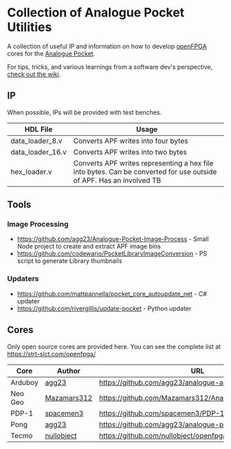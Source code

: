 # Collection of Analogue Pocket Utilities

A collection of useful IP and information on how to develop [openFPGA](https://www.analogue.co/developer/docs/overview) cores for the [Analogue Pocket](https://www.analogue.co/pocket).

For tips, tricks, and various learnings from a software dev's perspective, [check out the wiki](../../wiki).

## IP

When possible, IPs will be provided with test benches.

| HDL File         | Usage                                                                                                               |
|------------------|---------------------------------------------------------------------------------------------------------------------|
| data_loader_8.v  | Converts APF writes into four bytes                                                                                 |
| data_loader_16.v | Converts APF writes into two bytes                                                                                  |
| hex_loader.v     | Converts APF writes representing a hex file into bytes. Can be converted for use outside of APF. Has an involved TB |

## Tools

### Image Processing

* https://github.com/agg23/Analogue-Pocket-Image-Process - Small Node project to create and extract APF image bins
* https://github.com/codewario/PocketLibraryImageConversion - PS script to generate Library thumbnails

### Updaters

* https://github.com/mattpannella/pocket_core_autoupdate_net - C# updater
* https://github.com/rivergillis/update-pocket - Python updater

## Cores

Only open source cores are provided here. You can see the complete list at https://strt-slct.com/openfpga/

| Core    | Author      | URL                                                                                     |
|---------|-------------|-----------------------------------------------------------------------------------------|
| Arduboy | [agg23](https://github.com/agg23)             | https://github.com/agg23/analogue-arduboy             |
| Neo Geo | [Mazamars312](https://github.com/Mazamars312) | https://github.com/Mazamars312/Analogue_Pocket_Neogeo |
| PDP-1   | [spacemen3](https://github.com/spacemen3)     | https://github.com/spacemen3/PDP-1                    |
| Pong    | [agg23](https://github.com/agg23)             | https://github.com/agg23/analogue-pong                |
| Tecmo   | [nullobject](https://github.com/nullobject)   | https://github.com/nullobject/openfpga-tecmo          |